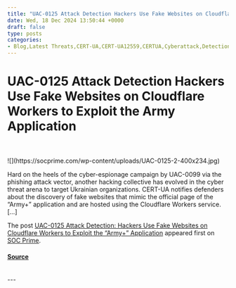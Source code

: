 ```yaml
---
title: "UAC-0125 Attack Detection Hackers Use Fake Websites on Cloudflare Workers to Exploit the Army Application"
date: Wed, 18 Dec 2024 13:50:44 +0000
draft: false
type: posts
categories: 
- Blog,Latest Threats,CERT-UA,CERT-UA12559,CERTUA,Cyberattack,Detection Content,Malware,Sigma,SOC Prime Platform,Threat Detection Marketplace,Threat Hunting Content
---
```

# UAC-0125 Attack Detection Hackers Use Fake Websites on Cloudflare Workers to Exploit the Army Application

<br/>

<br/>
![](https://socprime.com/wp-content/uploads/UAC-0125-2-400x234.jpg)

Hard on the heels of the cyber-espionage campaign by UAC-0099 via the phishing attack vector, another hacking collective has evolved in the cyber threat arena to target Ukrainian organizations. CERT-UA notifies defenders about the discovery of fake websites that mimic the official page of the “Army+” application and are hosted using the Cloudflare Workers service. \[…\]

The post [UAC-0125 Attack Detection: Hackers Use Fake Websites on Cloudflare Workers to Exploit the “Army+” Application](https://socprime.com/blog/uac-0125-attacks-against-ukraine-detection/) appeared first on [SOC Prime](https://socprime.com).

#### [Source](https://socprime.com/blog/uac-0125-attacks-against-ukraine-detection/)

<br/>
---
